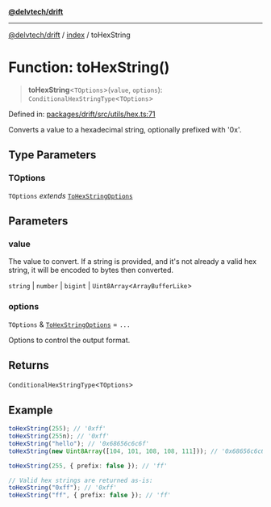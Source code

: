[**@delvtech/drift**](../../README.md)

***

[@delvtech/drift](../../README.md) / [index](../README.md) / toHexString

# Function: toHexString()

> **toHexString**\<`TOptions`\>(`value`, `options`): `ConditionalHexStringType`\<`TOptions`\>

Defined in: [packages/drift/src/utils/hex.ts:71](https://github.com/delvtech/drift/blob/95370f81f9813e8d583ed884b0b07657be0d8f2c/packages/drift/src/utils/hex.ts#L71)

Converts a value to a hexadecimal string, optionally prefixed with '0x'.

## Type Parameters

### TOptions

`TOptions` *extends* [`ToHexStringOptions`](../interfaces/ToHexStringOptions.md)

## Parameters

### value

The value to convert. If a string is provided, and it's not
already a valid hex string, it will be encoded to bytes then converted.

`string` | `number` | `bigint` | `Uint8Array`\<`ArrayBufferLike`\>

### options

`TOptions` & [`ToHexStringOptions`](../interfaces/ToHexStringOptions.md) = `...`

Options to control the output format.

## Returns

`ConditionalHexStringType`\<`TOptions`\>

## Example

```ts
toHexString(255); // '0xff'
toHexString(255n); // '0xff'
toHexString("hello"); // '0x68656c6c6f'
toHexString(new Uint8Array([104, 101, 108, 108, 111])); // '0x68656c6c6f'

toHexString(255, { prefix: false }); // 'ff'

// Valid hex strings are returned as-is:
toHexString("0xff"); // '0xff'
toHexString("ff", { prefix: false }); // 'ff'
```
